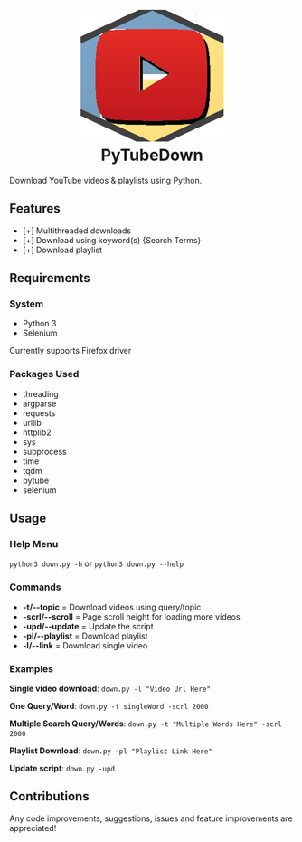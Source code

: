 <h1 align="center">
	<br>
	<img src="https://raw.githubusercontent.com/ProHackTech/PyTubeDown/master/logo.png" alt="PyTubeDown Logo">
	<br>
	PyTubeDown
</h1>

Download YouTube videos & playlists using Python.

## Features
- [+] Multithreaded downloads
- [+] Download using keyword(s) {Search Terms}
- [+] Download playlist

## Requirements

### System
- Python 3
- Selenium

Currently supports Firefox driver

### Packages Used
- threading
- argparse
- requests
- urllib
- httplib2
- sys
- subprocess
- time
- tqdm
- pytube
- selenium

## Usage

### Help Menu
`python3 down.py -h` or `python3 down.py --help`

### Commands

- **-t/--topic** = Download videos using query/topic
- **-scrl/--scroll** = Page scroll height for loading more videos
- **-upd/--update** = Update the script
- **-pl/--playlist** = Download playlist
- **-l/--link** = Download single video

### Examples

**Single video download**: `down.py -l "Video Url Here"`

**One Query/Word**: `down.py -t singleWord -scrl 2000`

**Multiple Search Query/Words**: `down.py -t "Multiple Words Here" -scrl 2000`

**Playlist Download**: `down.py -pl "Playlist Link Here"`

**Update script**: `down.py -upd`

## Contributions
Any code improvements, suggestions, issues and feature improvements are appreciated!